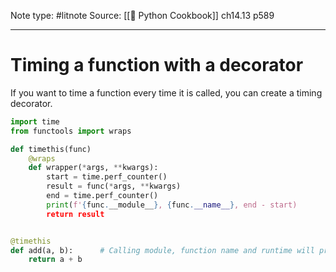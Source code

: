 Note type: #litnote
Source: [[📖 Python Cookbook]] ch14.13 p589

---
# Timing a function with a decorator
If you want to time a function every time it is called, you can create a timing decorator.
```python
import time
from functools import wraps

def timethis(func)
	@wraps
	def wrapper(*args, **kwargs):
		start = time.perf_counter()
		result = func(*args, **kwargs)
		end = time.perf_counter()
		print(f'{func.__module__}, {func.__name__}, end - start)
		return result


@timethis
def add(a, b):		# Calling module, function name and runtime will print with every call
	return a + b
```
